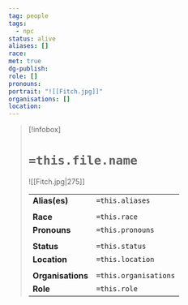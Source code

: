 ```yaml
---
tag: people
tags:
  - npc
status: alive
aliases: []
race: 
met: true
dg-publish: 
role: []
pronouns: 
portrait: "![[Fitch.jpg]]"
organisations: []
location:
---
```


> [!infobox] 
> 
> # `=this.file.name`
> ![[Fitch.jpg|275]]
> 
> | | |
> | --- | --- |
> | **Alias(es)** | `=this.aliases` |
> | | | 
> | **Race** | `=this.race` |
> | **Pronouns** | `=this.pronouns` |
> | | | 
> | **Status** | `=this.status` | 
> | **Location** | `=this.location` |
> | | | 
> | **Organisations** | `=this.organisations` |
> | **Role** | `=this.role` |
